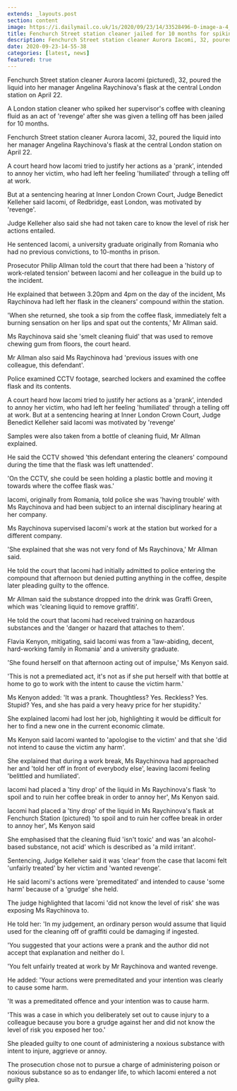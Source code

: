 ```yaml
---
extends: _layouts.post
section: content
image: https://i.dailymail.co.uk/1s/2020/09/23/14/33528496-0-image-a-4_1600868250928.jpg 
title: Fenchurch Street station cleaner jailed for 10 months for spiking bosss coffee with cleaning fluid 
description: Fenchurch Street station cleaner Aurora Iacomi, 32, poured the liquid into her manager Angelina Raychinovas flask at the central London station on April 22. 
date: 2020-09-23-14-55-38 
categories: [latest, news] 
featured: true 
--- 
```

Fenchurch Street station cleaner Aurora Iacomi (pictured), 32, poured the liquid into her manager Angelina Raychinova's flask at the central London station on April 22.

A London station cleaner who spiked her supervisor's coffee with cleaning fluid as an act of 'revenge' after she was given a telling off has been jailed for 10 months.

Fenchurch Street station cleaner Aurora Iacomi, 32, poured the liquid into her manager Angelina Raychinova's flask at the central London station on April 22. 

A court heard how Iacomi tried to justify her actions as a 'prank', intended to annoy her victim, who had left her feeling 'humiliated' through a telling off at work.

But at a sentencing hearing at Inner London Crown Court, Judge Benedict Kelleher said Iacomi, of Redbridge, east London, was motivated by 'revenge'. 

Judge Kelleher also said she had not taken care to know the level of risk her actions entailed.

He sentenced Iacomi, a university graduate originally from Romania who had no previous convictions, to 10-months in prison. 

Prosecutor Philip Allman told the court that there had been a 'history of work-related tension' between Iacomi and her colleague in the build up to the incident.

He explained that between 3.20pm and 4pm on the day of the incident, Ms Raychinova had left her flask in the cleaners' compound within the station. 

'When she returned, she took a sip from the coffee flask, immediately felt a burning sensation on her lips and spat out the contents,' Mr Allman said.

Ms Raychinova said she 'smelt cleaning fluid' that was used to remove chewing gum from floors, the court heard.

Mr Allman also said Ms Raychinova had 'previous issues with one colleague, this defendant'.

Police examined CCTV footage, searched lockers and examined the coffee flask and its contents.

A court heard how Iacomi tried to justify her actions as a 'prank', intended to annoy her victim, who had left her feeling 'humiliated' through a telling off at work. But at a sentencing hearing at Inner London Crown Court, Judge Benedict Kelleher said Iacomi was motivated by 'revenge'

Samples were also taken from a bottle of cleaning fluid, Mr Allman explained.

He said the CCTV showed 'this defendant entering the cleaners' compound during the time that the flask was left unattended'.

'On the CCTV, she could be seen holding a plastic bottle and moving it towards where the coffee flask was.'

Iacomi, originally from Romania, told police she was 'having trouble' with Ms Raychinova and had been subject to an internal disciplinary hearing at her company.

Ms Raychinova supervised Iacomi's work at the station but worked for a different company.

'She explained that she was not very fond of Ms Raychinova,' Mr Allman said.

He told the court that Iacomi had initially admitted to police entering the compound that afternoon but denied putting anything in the coffee, despite later pleading guilty to the offence.

Mr Allman said the substance dropped into the drink was Graffi Green, which was 'cleaning liquid to remove graffiti'.

He told the court that Iacomi had received training on hazardous substances and the 'danger or hazard that attaches to them'.

Flavia Kenyon, mitigating, said Iacomi was from a 'law-abiding, decent, hard-working family in Romania' and a university graduate.

'She found herself on that afternoon acting out of impulse,' Ms Kenyon said.

'This is not a premediated act, it's not as if she put herself with that bottle at home to go to work with the intent to cause the victim harm.'

Ms Kenyon added: 'It was a prank. Thoughtless? Yes. Reckless? Yes. Stupid? Yes, and she has paid a very heavy price for her stupidity.'

She explained Iacomi had lost her job, highlighting it would be difficult for her to find a new one in the current economic climate.

Ms Kenyon said Iacomi wanted to 'apologise to the victim' and that she 'did not intend to cause the victim any harm'.

She explained that during a work break, Ms Raychinova had approached her and 'told her off in front of everybody else', leaving Iacomi feeling 'belittled and humiliated'.

Iacomi had placed a 'tiny drop' of the liquid in Ms Raychinova's flask 'to spoil and to ruin her coffee break in order to annoy her', Ms Kenyon said.

Iacomi had placed a 'tiny drop' of the liquid in Ms Raychinova's flask at Fenchurch Station (pictured) 'to spoil and to ruin her coffee break in order to annoy her', Ms Kenyon said

She emphasised that the cleaning fluid 'isn't toxic' and was 'an alcohol-based substance, not acid' which is described as 'a mild irritant'.

Sentencing, Judge Kelleher said it was 'clear' from the case that Iacomi felt 'unfairly treated' by her victim and 'wanted revenge'.

He said Iacomi's actions were 'premeditated' and intended to cause 'some harm' because of a 'grudge' she held.

The judge highlighted that Iacomi 'did not know the level of risk' she was exposing Ms Raychinova to.

He told her: 'In my judgement, an ordinary person would assume that liquid used for the cleaning off of graffiti could be damaging if ingested.

'You suggested that your actions were a prank and the author did not accept that explanation and neither do I.

'You felt unfairly treated at work by Mr Raychinova and wanted revenge. 

He added: 'Your actions were premeditated and your intention was clearly to cause some harm.

'It was a premeditated offence and your intention was to cause harm.

'This was a case in which you deliberately set out to cause injury to a colleague because you bore a grudge against her and did not know the level of risk you exposed her too.'

She pleaded guilty to one count of administering a noxious substance with intent to injure, aggrieve or annoy.

The prosecution chose not to pursue a charge of administering poison or noxious substance so as to endanger life, to which Iacomi entered a not guilty plea. 

